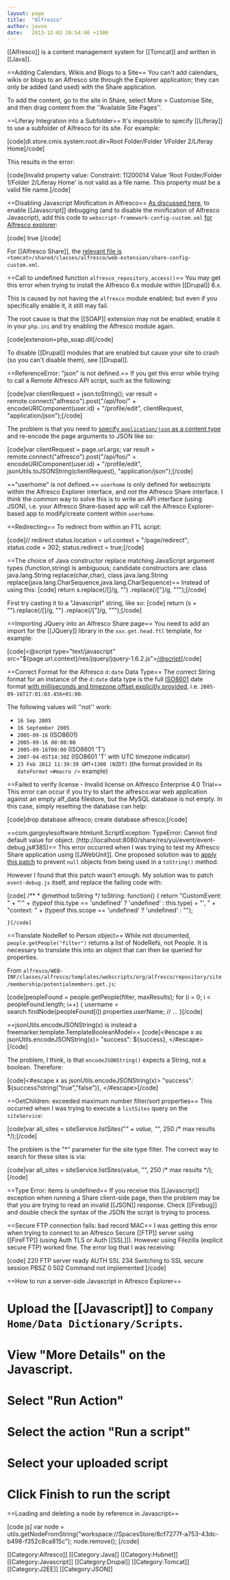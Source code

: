 ```yaml
---
layout: page
title:  "Alfresco"
author: jevon
date:   2013-12-02 20:54:46 +1300
---
```


[[Alfresco]] is a content management system for [[Tomcat]] and written in [[Java]].

==Adding Calendars, Wikis and Blogs to a Site==
You can't add calendars, wikis or blogs to an Alfresco site through the Explorer application; they can only be added (and used) with the Share application.

To add the content, go to the site in Share, select More > Customise Site, and then drag content from the ''Available Site Pages''.

==Liferay Integration into a Subfolder==
It's impossible to specify [[Liferay]] to use a subfolder of Alfresco for its site. For example:

[code]dl.store.cmis.system.root.dir=Root Folder/Folder 1/Folder 2/Liferay Home[/code]

This results in the error:

[code]Invalid property value:
   Constraint: 11200014 Value 'Root Folder/Folder 1/Folder 2/Liferay Home' is not valid as a file name. This property must be a valid file name.[/code]

==Disabling Javascript Minification in Alfresco==
<a href="https://forums.alfresco.com/en/viewtopic.php?f=48&t=23323">As discussed here</a>, to enable [[Javascript]] debugging (and to disable the minification of Alfresco Javascript), add this code to `webscript-framework-config-custom.xml` <a href="http://wiki.alfresco.com/wiki/Web_Scripts#Global_and_Scoped_Config">for Alfresco explorer</a>:

[code]<config>
  <flags>
    <client-debug>true</client-debug>
  </flags>
</config>[/code]

For [[Alfresco Share]], the <a href="https://forums.alfresco.com/en/viewtopic.php?f=48&t=23323&p=124149#p124149">relevant file is</a> `<tomcat>/shared/classes/alfresco/web-extension/share-config-custom.xml`.

==Call to undefined function `alfresco_repository_access()`==
You may get this error when trying to install the Alfresco 6.x module within [[Drupal]] 6.x.

This is caused by not having the `alfresco` module enabled; but even if you specifically enable it, it still may fail.

The root cause is that the [[SOAP]] extension may not be enabled; enable it in your `php.ini` and try enabling the Alfresco module again.

[code]extension=php_soap.dll[/code]

To disable [[Drupal]] modules that are enabled but cause your site to crash (so you can't disable them), see [[Drupal]].

==ReferenceError: "json" is not defined.==
If you get this error while trying to call a Remote Alfresco API script, such as the following:

[code]var clientRequest = json.toString();
var result = remote.connect("alfresco").post("/api/foo/" + encodeURIComponent(user.id) + "/profile/edit",
  clientRequest, "application/json");[/code]

The problem is that you need to <a href="http://forums.alfresco.com/en/viewtopic.php?t=15238#p50188">specify `application/json` as a content type</a> and re-encode the page arguments to JSON like so:

[code]var clientRequest = page.url.args;
var result = remote.connect("alfresco").post("/api/foo/" + encodeURIComponent(user.id) + "/profile/edit",
  jsonUtils.toJSONString(clientRequest), "application/json");[/code]

=="userhome" is not defined.==
`userhome` is only defined for webscripts within the Alfresco Explorer interface, and _not_ the Alfresco Share interface. I think the common way to solve this is to write an API interface (using JSON), i.e. your Alfresco Share-based app will call the Alfresco Explorer-based app to modify/create content within `userhome`.

==Redirecting==
To redirect from within an FTL script:

[code]// redirect
status.location = url.context + "/page/redirect";
status.code = 302;
status.redirect = true;[/code]

==The choice of Java constructor replace matching JavaScript argument types (function,string) is ambiguous; candidate constructors are: class java.lang.String replace(char,char), class java.lang.String replace(java.lang.CharSequence,java.lang.CharSequence)==
Instead of using this:
[code]	return s.replace(/[]/g, "")
		.replace(/["]/g, """);[/code]

First try casting it to a "Javascript" string, like so:
[code]	return (s + "").replace(/[]/g, "")
		.replace(/["]/g, """);[/code]

==Importing JQuery into an Alfresco Share page==
You need to add an import for the [[JQuery]] library in the `xxx.get.head.ftl` template, for example:

[code]<@script type="text/javascript" src="${page.url.context}/res/jquery/jquery-1.6.2.js"></@script>[/code]

==Correct Format for the Alfresco `d:date` Data Type==
The correct String format for an instance of the `d:date` data type is the full <a href="http://en.wikipedia.org/wiki/ISO_8601">ISO8601</a> date format <a href="https://forums.alfresco.com/en/viewtopic.php?p=5210#p5210">with milliseconds and timezone offset explicitly provided</a>, i.e. `2005-09-16T17:01:03.456+01:00`.

The following values will ''not'' work:

* `16 Sep 2005`
* `16 September 2005`
* `2005-09-16` (ISO8601)
* `2005-09-16 00:00:00`
* `2005-09-16T00:00` (ISO8601 'T')
* `2007-04-05T14:30Z` (ISO8601 'T' with UTC timezone indicator)
* `23 Feb 2012 11:39:39 GMT+1300 (NZDT)` (the format provided in its `dateFormat` `<#macro />` example)

==Failed to verify license - Invalid license on Alfresco Enterprise 4.0 Trial==
This error can occur if you try to start the alfresco.war web application against an empty alf_data filestore, but the MySQL database is not empty. In this case, simply resetting the database can help:

[code]drop database alfresco; create database alfresco;[/code]

==com.gargoylesoftware.htmlunit.ScriptException: TypeError: Cannot find default value for object. (http://localhost:8080/share/res/yui/event/event-debug.js#385)==
This error occurred when I was trying to test my Alfresco Share application using [[JWebUnit]]. One proposed solution was to <a href="https://github.com/jenkinsci/jenkins/commit/01c64271a104ae1cace42ca3b59ad6dd957be2c1">apply this patch</a> to prevent `null` objects from being used in a `toString()` method.

However I found that this patch wasn't enough. My solution was to patch `event-debug.js` itself, and replace the failing code with:

[code]    /**
     * @method toString
     */
    toString: function() {
         return "CustomEvent: " + "'" + (typeof this.type == 'undefined' ? 'undefined' : this.type)  + "', " +
             "context: " + (typeof this.scope == 'undefined' ? 'undefined' : "");

    }[/code]

==Translate NodeRef to Person object==
While not documented, `people.getPeople("filter")` returns a list of NodeRefs, not People. It is necessary to translate this into an object that can then be queried for properties.

From `alfresco/WEB-INF/classes/alfresco/templates/webscripts/org/alfresco/repository/site/membership/potentialmembers.get.js`:

[code]peopleFound = people.getPeople(filter, maxResults);
for (i = 0; i < peopleFound.length; i++) {
  username = search.findNode(peopleFound[i]).properties.userName;
  // ...
}[/code]

==jsonUtils.encodeJSONString(x) is instead a freemarker.template.TemplateBooleanModel==
[code]<#escape x as jsonUtils.encodeJSONString(x)>
   "success": ${success},
</#escape>[/code]

The problem, I think, is that `encodeJSONString()` expects a String, not a boolean. Therefore:

[code]<#escape x as jsonUtils.encodeJSONString(x)>
   "success": ${success?string("true","false")},
</#escape>[/code]

==GetChildren: exceeded maximum number filter/sort properties==
This occurred when I was trying to execute a `listSites` query on the `siteService`:

[code]var all_sites = siteService.listSites("*" + value, "*", 250 /* max results */);[/code]

The problem is the "*" parameter for the site type filter. The correct way to search for these sites is via:

[code]var all_sites = siteService.listSites(value, "", 250 /* max results */);[/code]

==Type Error: items is undefined==
If you receive this [[Javascript]] exception when running a Share client-side page, then the problem may be that you are trying to read an invalid [[JSON]] response. Check [[Firebug]] and  double check the syntax of the JSON the script is trying to process.

==Secure FTP connection fails: bad record MAC==
I was getting this error when trying to connect to an Alfresco Secure [[FTP]] server using [[FireFTP]] (using Auth TLS or Auth [[SSL]]). However using Filezilla (explicit secure FTP) worked fine. The error log that I was receiving:

[code]
220 FTP server ready
       AUTH SSL
234 Switching to SSL secure session
       PBSZ 0
502 Command not implemented
[/code]

==How to run a server-side Javascript in Alfresco Explorer==

# Upload the [[Javascript]] to `Company Home/Data Dictionary/Scripts`.
# View "More Details" on the Javascript.
# Select "Run Action"
# Select the action "Run a script"
# Select your uploaded script
# Click Finish to run the script

==Loading and deleting a node by reference in Javascript==

[code js]
var node = utils.getNodeFromString("workspace://SpacesStore/8cf7277f-a753-43dc-b498-f352c8ca815c");
node.remove();
[/code]

[[Category:Alfresco]]
[[Category:Java]]
[[Category:Hubnet]]
[[Category:Javascript]]
[[Category:Drupal]]
[[Category:Tomcat]]
[[Category:J2EE]]
[[Category:JSON]]